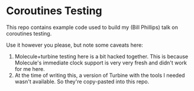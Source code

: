 # Coroutines Testing

This repo contains example code used to build my (Bill Phillips) talk on coroutines testing.

Use it however you please, but note some caveats here:

1. Molecule+turbine testing here is a bit hacked together. This is because Molecule's immediate clock support is very very fresh and didn't work for me here.
2. At the time of writing this, a version of Turbine with the tools I needed wasn't available. So they're copy-pasted into this repo.
